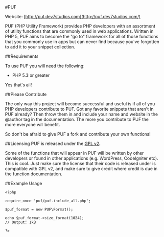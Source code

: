 #PUF

Website: [http://puf.dev7studios.com](http://puf.dev7studios.com/)

PUF (PHP Utility Framework) provides PHP developers with an assortment of utility functions that are commonly used in web applications. 
Written in PHP 5, PUF aims to become the "go to" framework for all of those functions that you commonly use in apps but can never find
because you've forgotten to add it to your snippet collection.

##Requirements

To use PUF you will need the following:

* PHP 5.3 or greater

Yes that's all!

##Please Contribute

The only way this project will become successful and useful is if all of you PHP developers contribute to PUF. Got any favorite snippets
that aren't in PUF already? Then throw them in and include your name and website in the @author tag in the documentation. The more you contribute
to PUF the more everyone will benefit.

So don't be afraid to give PUF a fork and contribute your own functions!

##Licensing
PUF is released under the [GPL v2](http://www.gnu.org/licenses/gpl-2.0.html).

Some of the functions that will appear in PUF will be written by other developers or found in other applications (e.g. WordPress, CodeIgniter etc).
This is cool. Just make sure the license that their code is released under is compatible with GPL v2, and make sure to give credit where credit is due
in the function documentation.

##Example Usage

    <?php

    require_once 'puf/puf.include_all.php';

    $puf_format = new PUF\Format();

    echo $puf_format->size_format(1024);
    // Output: 1kB

    ?>
